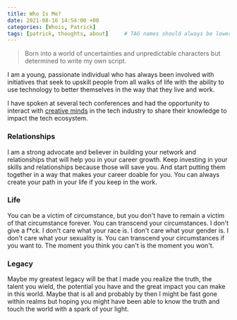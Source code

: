 ```yaml
---
title: Who Is Me?
date: 2021-08-16 14:54:00 +00
categories: [Whois, Patrick]
tags: [patrick, thoughts, about]     # TAG names should always be lowercase
---
```


> Born into a world of uncertainties and 
> unpredictable characters but determined 
> to write my own script. 

I am a young, passionate individual who has always been involved with initiatives that seek to upskill people from all walks of life with the ability to use technology to better themselves in the way that they live and work. 

I have spoken at several tech conferences and had the opportunity to interact with [creative minds](https://youtube.com/channel/UCsAjtT-RYQRtMngsTGLxS2Q) in the tech industry to share their knowledge to impact the tech ecosystem.

### Relationships
I am a strong advocate and believer in building your network and relationships that will help you in your career growth.
Keep investing in your skills and relationships because those will save you. And start putting them together in a way that makes your career doable for you. You can always create your path in your life if you keep in the work.

### Life
You can be a victim of circumstance, but you don't have to remain a victim of that circumstance forever. You can transcend your circumstances. I don't give a f*ck. I don't care what your race is. I don't care what your gender is. I don't care what your sexuality is. You can transcend your circumstances if you want to. The moment you think you can't is the moment you won't. 

### Legacy
Maybe my greatest legacy will be that I made you realize the truth, the talent you wield, the potential you have and the great impact you can make in this world. Maybe that is all and probably by then I might be fast gone within realms but hoping you might have been able to know the truth and touch the world with a spark of your light.
